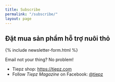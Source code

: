 ```yaml
---
title: Subscribe
permalink: "/subscribe/"
layout: page
---
```


<section class="card card--light card--large">
  <h2>Đặt mua sản phẩm hỗ trợ nuôi thỏ</h2>
  {% include newsletter-form.html %}
</section>

Email not your thing? No problem!

- Tiepz shop: <https://tiepz.com>
- Follow *Tiepz Magazine* on Facebook: [@tiepz](https://facebook.com/tiepz)

